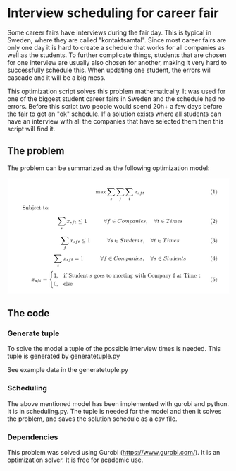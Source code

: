 # Interview scheduling for career fair

Some career fairs have interviews during the fair day. This is typical in Sweden, where they are called "kontaktsamtal".
Since most career fairs are only one day it is hard to create a schedule that works for all companies as well as the students. 
To further complicate things, students that are chosen for one interview are usually also chosen for another, making 
it very hard to successfully schedule this. When updating one student, the errors will cascade and 
it will be a big mess. 

This optimization script solves this problem mathematically. It was used for one of the biggest student career fairs 
in Sweden and the schedule had no errors. Before this script two people would spend 20h+ a few days before 
the fair to get an "ok" schedule. If a solution exists where all students can have an interview with 
all the companies that have selected them then this script will find it. 

## The problem
The problem can be summarized as the following optimization model:

![model](model.png)

## The code
### Generate tuple
To solve the model a tuple of the possible interview times is needed. 
This tuple is generated by generatetuple.py

See example data in the generatetuple.py

### Scheduling
The above mentioned model has been implemented with gurobi and python. It is in scheduling.py. 
The tuple is needed for the model and then it solves the problem, and saves the solution schedule as a csv file.

### Dependencies
This problem was solved using Gurobi (https://www.gurobi.com/). It is an optimization solver. It is free for academic use. 
